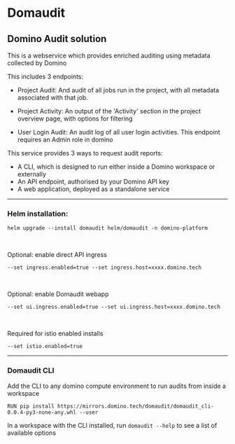 # Domaudit
## Domino Audit solution

This is a webservice which provides enriched auditing using metadata collected by Domino

This includes 3 endpoints:

- Project Audit: And audit of all jobs run in the project, with all metadata associated with that job.

- Project Activity: An output of the 'Activity' section in the project overview page, with options for filtering

- User Login Audit: An audit log of all user login activities. This endpoint requires an Admin role in domino

This service provides 3 ways to request audit reports:
- A CLI, which is designed to run either inside a Domino workspace or externally
- An API endpoint, authorised by your Domino API key
- A web application, deployed as a standalone service

---

### Helm installation:

```
helm upgrade --install domaudit helm/domaudit -n domino-platform
```
<br>  

Optional: enable direct API ingress
```
--set ingress.enabled=true --set ingress.host=xxxx.domino.tech 
```
<br>  

Optional: enable Domaudit webapp
```
--set ui.ingress.enabled=true --set ui.ingress.host=xxxx.domino.tech 
```
<br>  

Required for istio enabled installs
```
--set istio.enabled=true
```
---

### Domaudit CLI

Add the CLI to any domino compute environment to run audits from inside a workspace
```
RUN pip install https://mirrors.domino.tech/domaudit/domaudit_cli-0.0.4-py3-none-any.whl --user
```

In a workspace with the CLI installed, run `domaudit --help` to see a list of available options